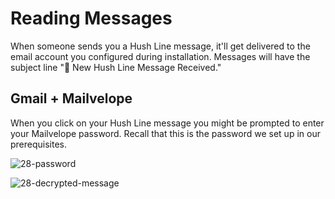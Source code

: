 # Reading Messages

When someone sends you a Hush Line message, it'll get delivered to the email account you configured during installation. Messages will have the subject line "🤫 New Hush Line Message Received."

## Gmail + Mailvelope

When you click on your Hush Line message you might be prompted to enter your Mailvelope password. Recall that this is the password we set up in our prerequisites.

![28-password](https://github.com/scidsg/project-info/assets/28545431/3e24799b-8112-494f-9e86-5e2a02ac9b4f)

![28-decrypted-message](https://github.com/scidsg/project-info/assets/28545431/d4df1049-1672-46cd-99e2-9693d4ea43b2)
